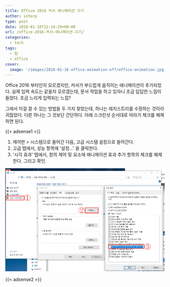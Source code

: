 ```yaml
---
title: Office 2016 커서 애니메이션 끄기
author: interp
type: post
date: 2018-01-16T12:14:29+00:00
url: /office-2016-커서-애니메이션-끄기/
categories:
  - tech
tags:
  - 팁
  - office
cover:
  image: '/images/2018-01-16-office-animation-off/office-animation.jpg'
---
```

Office 2016 부터인지 모르겠지만, 커서가 부드럽게 움직이는 애니메이션이 추가되었다. 실제 입력 속도는 같을지 모르겠는데, 문서 작업을 하고 있자니 조금 답답한 느낌이 들었다. 조금 느리게 입력되는 느낌?

그래서 이걸 끌 수 있는 방법을 두 가지 찾았는데, 하나는 레지스트리를 수정하는 것이라 귀찮았다. 다른 하나는 그 것보단 간단하다. 아래 스크린샷 순서대로 따라가 체크를 해제하면 된다.

{{< adsense1 >}}

  1. 제어판 > 시스템으로 들어간 다음, 고급 시스템 설정으로 들어간다.
  2. 고급 탭에서, 성능 항목에 '설정&#8230;' 을 클릭한다.
  3. '시각 효과' 탭에서, 창의 제어 및 요소에 애니메이션 효과 추가 항목의 체크를 해제한다. 그리고 확인.

![](/images/2018-01-16-office-animation-off/blog.png)

{{< adsense2 >}}